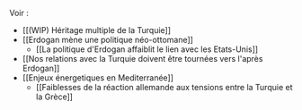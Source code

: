 Voir :

- [[(WIP) Héritage multiple de la Turquie]]
- [[Erdogan mène une politique néo-ottomane]]
	- [[La politique d'Erdogan affaiblit le lien avec les Etats-Unis]]
- [[Nos relations avec la Turquie doivent être tournées vers l'après Erdogan]]
- [[Enjeux énergetiques en Mediterranée]]
	- [[Faiblesses de la réaction allemande aux tensions entre la Turquie et la Grèce]]